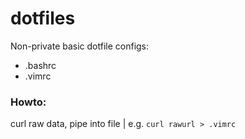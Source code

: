 # dotfiles

Non-private basic dotfile configs: 

- .bashrc
- .vimrc

### Howto:

curl raw data, pipe into file | e.g. `curl rawurl > .vimrc`
